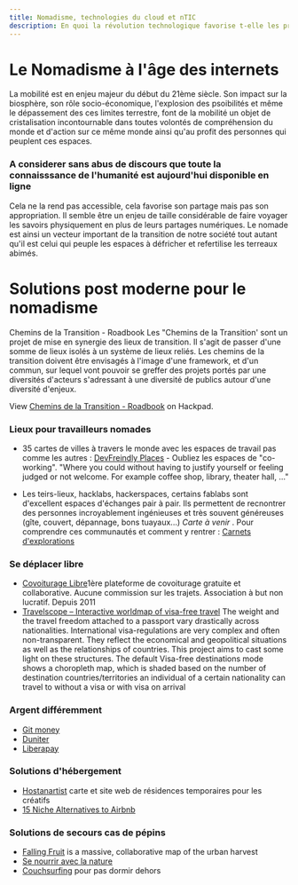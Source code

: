 ```yaml
---
title: Nomadisme, technologies du cloud et nTIC
description: En quoi la révolution technologique favorise t-elle les pratiques nomades ? Présentation de quelques astuces.
---
```



# Le Nomadisme à l'âge des internets

La mobilité est en enjeu majeur du début du 21ème siècle. Son impact sur la biosphère, son rôle socio-économique, l'explosion des psoibilités et même le dépassement des ces limites terrestre, font de la mobilité un objet de cristalisation incontournable dans toutes volontés de compréhension du monde et d'action sur ce même monde ainsi qu'au profit des personnes qui peuplent ces espaces.


### A considerer sans abus de discours que toute la connaisssance de l'humanité est aujourd'hui disponible en ligne
Cela ne la rend pas accessible, cela favorise son partage mais pas son appropriation. Il semble être un enjeu de taille considérable de faire voyager les savoirs physiquement en plus de leurs partages numériques. Le nomade est ainsi un vecteur important de la transition de notre société tout autant qu'il est celui qui peuple les espaces à défricher et refertilise les terreaux abimés. 


# Solutions post moderne pour le nomadisme 


Chemins de la Transition - Roadbook
Les "Chemins de la Transition' sont un projet de mise en synergie des lieux de transition. Il s'agit de passer d'une somme de lieux isolés à un système de lieux reliés. 
Les chemins de la transition doivent être envisagés à l'image d'une framework, et d'un commun, sur lequel vont pouvoir se greffer des projets portés par une diversités d'acteurs s'adressant à une diversité de publics autour d'une diversité d'enjeux. 

<script src="https://hackpad.com/C5597xf374n.js?format=html-notitle"></script><noscript><div>View <a href="https://hackpad.com/C5597xf374n">Chemins de la Transition - Roadbook</a> on Hackpad.</div></noscript>

### Lieux pour travailleurs nomades 

- 35 cartes de villes à travers le monde avec les espaces de travail pas comme les autres : [DevFreindly Places](https://www.devfriendlyplaces.net/locations.html) - Oubliez les espaces de "co-working". "Where you could without having to justify yourself or feeling judged or not welcome. For example coffee shop, library, theater hall, ..." 

- Les teirs-lieux, hacklabs, hackerspaces, certains fablabs sont d'excellent espaces d'échanges pair à pair. Ils permettent de recnontrer des personnes incroyablement ingénieuses et très souvent généreuses (gîte, couvert, dépannage, bons tuayaux...) _Carte à venir_ . Pour comprendre ces communautés et comment y rentrer : [Carnets d'explorations](http://www.multibao.org/#nomades/itinerances)

### Se déplacer libre

- [Covoiturage Libre](https://covoiturage-libre.fr/)1ère plateforme de covoiturage gratuite et collaborative. Aucune commission sur les trajets. Association à but non lucratif. Depuis 2011
- [Travelscope – Interactive worldmap of visa-free travel](http://www.markuslerner.com/travelscope/)  The weight and the travel freedom attached to a passport vary drastically across nationalities. International visa-regulations are very complex and often non-transparent. They reflect the economical and geopolitical situations as well as the relationships of countries. This project aims to cast some light on these structures. The default Visa-free destinations mode shows a choropleth map, which is shaded based on the number of destination countries/territories an individual of a certain nationality can travel to without a visa or with visa on arrival


### Argent différemment

- [Git money](http://gitmoney.io/#services)
- [Duniter](https://fr.duniter.org/ucoin-rename-duniter/)
- [Liberapay](https://fr.liberapay.com/)

### Solutions d'hébergement 

- [Hostanartist](http://www.hostanartist.com/) carte et site web de résidences temporaires pour les créatifs
- [15 Niche Alternatives to Airbnb](http://www.shareable.net/blog/15-niche-alternatives-to-airbnb)

### Solutions de secours cas de pépins 

- [Falling Fruit](http://fallingfruit.org/) is a massive, collaborative map of the urban harvest
- [Se nourrir avec la nature](http://www.multibao.org/#nomades/camps/blob/master/indie_camp_kerbors_2016/manger_l_existant.md)
- [Couchsurfing](https://www.couchsurfing.com) pour pas dormir dehors
